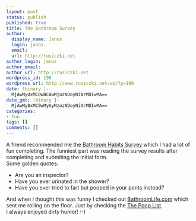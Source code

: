 ```yaml
---
layout: post
status: publish
published: true
title: The Bathroom Survey
author:
  display_name: Janos
  login: janos
  email: 
  url: http://rusiczki.net
author_login: janos
author_email: 
author_url: http://rusiczki.net
wordpress_id: 190
wordpress_url: http://www.rusiczki.net/wp/?p=190
date: !binary |-
  MjAwMy0xMC0wNCAwMjozNDoyNiArMDIwMA==
date_gmt: !binary |-
  MjAwMy0xMC0wMyAyMzozNDoyNiArMDIwMA==
categories:
- Fun
tags: []
comments: []
---
```

<p>A friend recommended me the <a title="Bathroom Habits Survey" href="http://www.bathroomsurvey.com/">Bathroom Habits Survey</a> which I had a lot of fun completing. The funniest part was reading the survey results after completing and submiting the initial form.<br />
Some golden quotes:</p>
<ul>
<li>Are you an inspector?</li>
<li>Have you ever urinated in the shower?</li>
<li>Have you ever tried to fart but pooped in your pants instead?</li>
</ul>
<p>And when I thought this was funny I checked out <a href="http://www.bathroomlife.com/">BathroomLife.com</a>  which sent me rolling on the floor. Just by checking the <a href="http://www.poopnames.com/">The Poop List</a>.<br />
I always enjoyed dirty humor! :-)</p>
